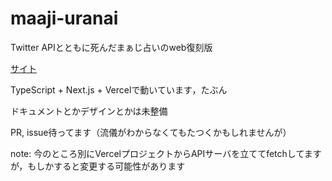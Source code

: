 # maaji-uranai

Twitter APIとともに死んだまぁじ占いのweb復刻版

[サイト](https://uranai.hals.one)

TypeScript + Next.js + Vercelで動いています，たぶん

ドキュメントとかデザインとかは未整備

PR, issue待ってます（流儀がわからなくてもたつくかもしれませんが）

note: 今のところ別にVercelプロジェクトからAPIサーバを立ててfetchしてますが，もしかすると変更する可能性があります
